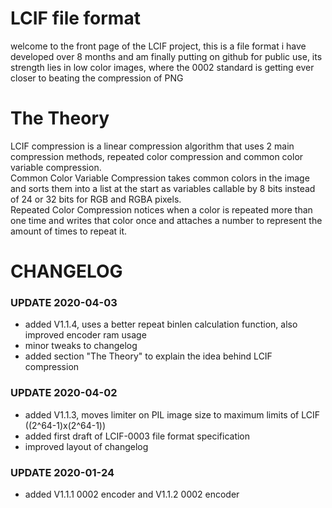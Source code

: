 # LCIF file format

welcome to the front page of the LCIF project, this is a file format i have developed over 8 months and am finally putting on github for public use, its strength lies in low color images, where the 0002 standard is getting ever closer to beating the compression of PNG

# The Theory

LCIF compression is a linear compression algorithm that uses 2 main compression methods, repeated color compression and common color variable compression.  
Common Color Variable Compression takes common colors in the image and sorts them into a list at the start as variables callable by 8 bits instead of 24 or 32 bits for RGB and RGBA pixels.  
Repeated Color Compression notices when a color is repeated more than one time and writes that color once and attaches a number to represent the amount of times to repeat it.  

# CHANGELOG

### UPDATE 2020-04-03
- added V1.1.4, uses a better repeat binlen calculation function, also improved encoder ram usage
- minor tweaks to changelog
- added section "The Theory" to explain the idea behind LCIF compression

### UPDATE 2020-04-02
- added V1.1.3, moves limiter on PIL image size to maximum limits of LCIF ((2^64-1)x(2^64-1))
- added first draft of LCIF-0003 file format specification
- improved layout of changelog

### UPDATE 2020-01-24
- added V1.1.1 0002 encoder and V1.1.2 0002 encoder